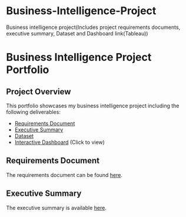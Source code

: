 # Business-Intelligence-Project
Business intelligence project(Includes project requirements documents, executive summary, Dataset and Dashboard link(Tableau))
# Business Intelligence Project Portfolio

## Project Overview
This portfolio showcases my business intelligence project including the following deliverables:

- [Requirements Document](requirements.md)
- [Executive Summary](executive-summary.md)
- [Dataset](data/dataset.csv)
- [Interactive Dashboard](https://app.powerbi.com/dashboard-link) (Click to view)

## Requirements Document
The requirements document can be found [here](requirements.md).

## Executive Summary
The executive summary is available [here](executive-summary.md).
